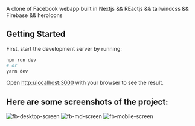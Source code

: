 A clone of Facebook webapp built in Nextjs && REactjs && tailwindcss && Firebase && heroIcons

## Getting Started

First, start the development server by running:  

```bash
npm run dev
# or
yarn dev
```

Open [http://localhost:3000](http://localhost:3000) with your browser to see the result.

## Here are some screenshots of the project:

![fb-desktop-screen](https://user-images.githubusercontent.com/68134403/139707443-758014ec-d431-490b-970f-97903f22fa67.png)
![fb-md-screen](https://user-images.githubusercontent.com/68134403/139707492-c456c309-6a62-4edd-b2ab-f6bb97c0a14f.png)
![fb-mobile-screen](https://user-images.githubusercontent.com/68134403/139707507-3f69cfa6-9137-4a2e-b4bd-d0a921f31df0.png)


